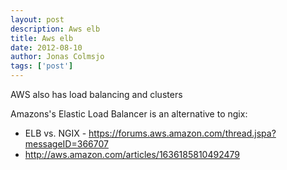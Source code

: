 ```yaml
---
layout: post
description: Aws elb
title: Aws elb
date: 2012-08-10
author: Jonas Colmsjo
tags: ['post']
---
```


AWS also has load balancing and clusters





Amazons's Elastic Load Balancer is an alternative to ngix:

* ELB vs. NGIX - https://forums.aws.amazon.com/thread.jspa?messageID=366707
* http://aws.amazon.com/articles/1636185810492479

